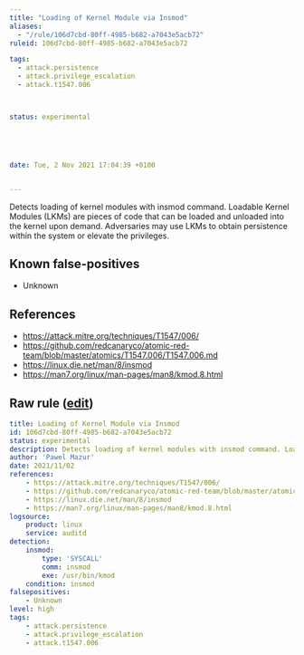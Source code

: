 ```yaml
---
title: "Loading of Kernel Module via Insmod"
aliases:
  - "/rule/106d7cbd-80ff-4985-b682-a7043e5acb72"
ruleid: 106d7cbd-80ff-4985-b682-a7043e5acb72

tags:
  - attack.persistence
  - attack.privilege_escalation
  - attack.t1547.006



status: experimental





date: Tue, 2 Nov 2021 17:04:39 +0100


---
```


Detects loading of kernel modules with insmod command. Loadable Kernel Modules (LKMs) are pieces of code that can be loaded and unloaded into the kernel upon demand. Adversaries may use LKMs to obtain persistence within the system or elevate the privileges.

<!--more-->


## Known false-positives

* Unknown



## References

* https://attack.mitre.org/techniques/T1547/006/
* https://github.com/redcanaryco/atomic-red-team/blob/master/atomics/T1547.006/T1547.006.md
* https://linux.die.net/man/8/insmod
* https://man7.org/linux/man-pages/man8/kmod.8.html


## Raw rule ([edit](https://github.com/SigmaHQ/sigma/edit/master/rules/linux/auditd/lnx_auditd_load_module_insmod.yml))
```yaml
title: Loading of Kernel Module via Insmod
id: 106d7cbd-80ff-4985-b682-a7043e5acb72
status: experimental
description: Detects loading of kernel modules with insmod command. Loadable Kernel Modules (LKMs) are pieces of code that can be loaded and unloaded into the kernel upon demand. Adversaries may use LKMs to obtain persistence within the system or elevate the privileges.
author: 'Pawel Mazur'
date: 2021/11/02
references:
    - https://attack.mitre.org/techniques/T1547/006/
    - https://github.com/redcanaryco/atomic-red-team/blob/master/atomics/T1547.006/T1547.006.md
    - https://linux.die.net/man/8/insmod
    - https://man7.org/linux/man-pages/man8/kmod.8.html
logsource:
    product: linux
    service: auditd
detection:
    insmod:
        type: 'SYSCALL'
        comm: insmod
        exe: /usr/bin/kmod
    condition: insmod
falsepositives:
    - Unknown
level: high
tags:
    - attack.persistence
    - attack.privilege_escalation
    - attack.t1547.006

```
